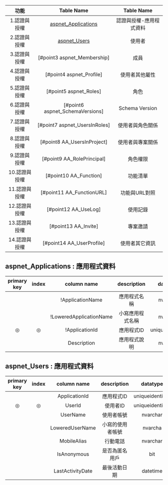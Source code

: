 

| 功能| Table Name| Table Name| 
| :-------------: | :-------------: | :-------------: |
| 1.認證與授權| [aspnet_Applications](#aspnet) | 認證與授權-應用程式資料| 
| 2.認證與授權| [aspnet_Users](#aspnet_Users)| 使用者| 
| 3.認證與授權| [#point3 aspnet_Membership]| 成員| 
| 4.認證與授權| [#point4 aspnet_Profile]| 使用者其他屬性| 
| 5.認證與授權| [#point5 aspnet_Roles]| 角色| 
| 6.認證與授權| [#point6 aspnet_SchemaVersions]| Schema Version| 
| 7.認證與授權| [#point7 aspnet_UsersInRoles]| 使用者與角色關係| 
| 8.認證與授權| [#point8 AA_UsersInProject]| 使用者與專案關係| 
| 9.認證與授權| [#point9 AA_RolePrincipal]| 角色權限| 
| 10.認證與授權| [#point10 AA_Function]| 功能清單| 
| 11.認證與授權| [#point11 AA_FunctionURL]| 功能與URL對照| 
| 12.認證與授權| [#point12 AA_UseLog]| 使用記錄| 
| 13.認證與授權| [#point13 AA_Invite]| 專案邀請| 
| 14.認證與授權| [#point14 AA_UserProfile]| 使用者其它資訊| 

<h2 id="aspnet"> aspnet_Applications : 應用程式資料 </h2>

| primary key| index| column name| description| datatype| length| allow null| example| note| 
| :-------------: | :-------------: | :-------------: | :-------------: | :-------------: | :-------------: |:-------------: | :-------------: | :-------------:| 
|  |  | !ApplicationName| 應用程式名稱| nvarchar| 256|  |  |  | 
|  |  | !LoweredApplicationName| 小寫應用程式名稱| nvarchar| 256|  |  |  | 
|  ◎| ◎| !ApplicationId| 應用程式ID| uniqueidentifier|  |  |  |  | 
|  |  | Description| 應用程式說明| nvarchar| 256| ◎|  |  | 



<h2 id="aspnet_Users"> aspnet_Users : 應用程式資料 </h2>

| primary key| index| column name| description| datatype| length|allow null| example| note| 
| :-------------: | :-------------: | :-------------: | :-------------: | :-------------: | :-------------: |:-------------: | :-------------: | :-------------:| 
|  |  | ApplicationId| 應用程式ID| uniqueidentifier|  |  |  |  | 
|  ◎| ◎| UserId| 使用者ID| uniqueidentifier|  |  |  |  | 
|  |  | UserName| 使用者帳號| nvarchar| 256|  |  |  | 
|  |  | LoweredUserName| 小寫的使用者帳號| nvarcha| 256|  |  |  | 
|  |  | MobileAlias| 行動電話| nvarchar| 16| ◎ |  |  | 
|  |  | IsAnonymous| 是否為匿名用戶| bit|  |  |  |  | 
|  |  | LastActivityDate| 最後活動日期| datetime|  |  |  |  | 